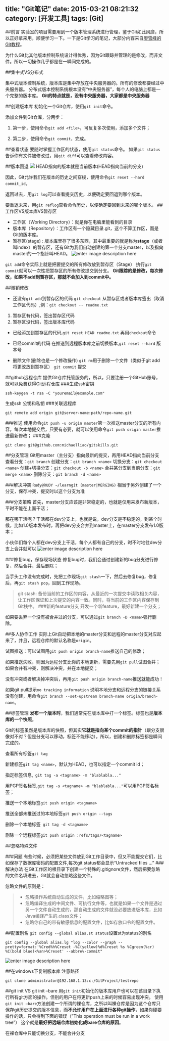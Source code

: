 title: "Git笔记"
date: 2015-03-21 08:21:32
category: [开发工具]
tags: [Git]
---
##前言
实验室的项目需要用到一个版本管理系统进行管理，鉴于Git如此风靡，所以正好拿来用，顺便学习一下。一下是Git学习的笔记，大部分内容来自[廖雪峰的Git教程](http://www.liaoxuefeng.com/wiki/0013739516305929606dd18361248578c67b8067c8c017b000)。

为什么Git比其他版本控制系统设计得优秀，因为Git跟踪并管理的是修改，而非文件。所以一切操作几乎都是在一瞬间完成的。

##集中式VS分布式

集中式版本控制系统，版本库是集中存放在中央服务器的。所有的修改都要经过中央服务器。
分布式版本控制系统根本没有“中央服务器”，每个人的电脑上都是一个完整的版本库。
**Git的特点就是，没有中央服务器，大家都是中央服务器**

##创建版本库
初始化一个Git仓库，使用`git init`命令。

添加文件到Git仓库，分两步：

1. 第一步，使用命令`git add <file>`，可反复多次使用，添加多个文件；

2. 第二步，使用命令`git commit`，完成。

##查看状态
要随时掌握工作区的状态，使用`git status`命令。
 如果`git status`告诉你有文件被修改过，用`git diff`可以查看修改内容。
 
##版本回退
![](http://ww1.sinaimg.cn/mw690/4c2edcb7jw1eqd05t0do1j206j04imx4.jpg)
HEAD指向的版本就是当前版本(HEAD指向当前的分支)

 因此，Git允许我们在版本的历史之间穿梭，使用命令`git reset --hard commit_id`。
 
返回过去，用`git log`可以查看提交历史，以便确定要回退到哪个版本。

要重返未来，用`git reflog`查看命令历史，以便确定要回到未来的哪个版本。
##工作区VS版本库VS暂存区
- 工作区（Working Directory）：就是你在电脑里能看到的目录
- 版本库（Repository）：工作区有一个隐藏目录.git，这个不算工作区，而是Git的版本库。
- 暂存区(stage) : 版本库里存了很多东西，其中最重要的就是称为**stage**（或者叫index）的暂存区，还有Git为我们自动创建的第一个分支master，以及指向master的一个指针叫HEAD。
![enter image description here](http://ww1.sinaimg.cn/mw690/4c2edcb7jw1eqd05ta69vj20cq06imxh.jpg)

`git add`命令实际上就是把要提交的所有修改放到暂存区（Stage）
执行`git commit`就可以一次性把暂存区的所有修改提交到分支。
**Git跟踪的是修改，每次修改，如果不add到暂存区，那就不会加入到commit中。**

##撤销修改
- 还没有`git add`到暂存区的代码
`git checkout` 从暂存区或者版本库签出（取消工作区代码）,例：`git checkout -- readme.txt`
1. 暂存区有代码，签出暂存区代码
2. 暂存区没代码，签出版本库代码

- 已经添加到暂存区的代码,`git reset HEAD readme.txt`
再用`checkout`命令

- 已经commit的代码
在推送到远程版本库之前切换版本,`git reset --hard` 版本号

- 删除文件(删除也是一个修改操作)
`git rm`用于删除一个文件（类似于git add将更改放到暂存区）
`git commit` 提交

##github远程仓库
提供Git仓库托管服务的，所以，只要注册一个GitHub账号，就可以免费获得Git远程仓库
###生成ssh密钥

```
ssh-keygen -t rsa -C "youremail@example.com" 
```

生成ssh 公钥和私钥
###关联远程库

```
git remote add origin git@server-name:path/repo-name.git
```
###推送
使用命令`git push -u origin master`第一次推送master分支的所有内容，每次本地提交后，只要有必要，就可以使用命令`git push origin master`推送最新修改；
###克隆

```
git clone git@github.com:michaelliao/gitskills.git
```
##分支管理
Git用master（主分支）指向最新的提交，再用HEAD指向当前分支
查看分支：`git branch`
创建分支：`git branch <name>`
切换分支：`git checkout <name>`
创建+切换分支：`git checkout -b <name>`
合并某分支到当前分支：`git merge <name>`
删除分支：`git branch -d <name>`

###解决冲突
`Rudy@RUDY ~/learngit (master|MERGING)`
相当于另外创建了一个分支，保存冲突，提交时以这个分支为准

###分支策略
首先，master分支应该是非常稳定的，也就是仅用来发布新版本，平时不能在上面干活；

那在哪干活呢？干活都在dev分支上，也就是说，dev分支是不稳定的，到某个时候，比如1.0版本发布时，再把dev分支合并到master上，在master分支发布1.0版本；

小伙伴们每个人都在dev分支上干活，每个人都有自己的分支，时不时地往dev分支上合并就可以
![enter image description here](http://ww2.sinaimg.cn/mw690/4c2edcb7jw1eqd05tptzoj20du03h3yy.jpg)

###修复bug，保存现场状态
修复bug时，我们会通过创建新的bug分支进行修复，然后合并，最后删除；

当手头工作没有完成时，先把工作现场`git stash`一下，然后去修复bug，修复后，再`git stash pop`，回到工作现场。
> git stash: 备份当前的工作区的内容，从最近的一次提交中读取相关内容，让工作区保证和上次提交的内容一致。同时，将当前的工作区内容保存到Git栈中。
###新的feature分支
开发一个新feature，最好新建一个分支；

如果要丢弃一个没有被合并过的分支，可以通过`git branch -D <name>`强行删除。

##多人协作工作
实际上Git自动把本地的master分支和远程的master分支对应起来了，并且，远程仓库的默认名称是`origin`。

试图推送：可以试图用`git push origin branch-name`推送自己的修改；

如果推送失败，则因为远程分支比你的本地更新，需要先用`git pull`试图合并；如果合并有冲突，则解决冲突，并在本地提交；

没有冲突或者解决掉冲突后，再用`git push origin branch-name`推送就能成功！

如果git pull提示`no tracking information`
     说明本地分支和远程分支的链接关系没有创建，用命令`git branch --set-upstream branch-name origin/branch-name`。

##标签管理
**发布一个版本时**，我们通常先在版本库中打一个标签。标签也是**版本库的一个快照**。

Git的标签虽然是版本库的快照，但其实**它就是指向某个commit的指针**（跟分支很像对不对？但是分支可以移动，标签不能移动），所以，创建和删除标签都是瞬间完成的。

查看所有标签`git tag`

新建标签`git tag <name>`，默认为HEAD，也可以指定一个commit id；

指定标签信息,` git tag -a <tagname> -m "blablabla..."`

用PGP签名标签,`git tag -s <tagname> -m "blablabla..."`可以用PGP签名标签；

推送一个本地标签`git push origin <tagname>`

推送全部未推送过的本地标签`git push origin --tags`

删除一个本地标签` git tag -d <tagname>`

删除一个远程标签`git push origin :refs/tags/<tagname>`

##忽略特殊文件

###问题
有些时候，必须把某些文件放到Git工作目录中，但又不能提交它们，比如保存了数据库密码的配置文件,每次git status都会显示“Untracked files ...”
###解决办法
在Git工作区的根目录下创建一个特殊的.gitignore文件，然后把要忽略的文件名填进去，Git就会自动忽略这些文件。

忽略文件的原则是：
>*  忽略操作系统自动生成的文件，比如缩略图等；
>* 忽略编译生成的中间文件、可执行文件等，也就是如果一个文件是通过另一个文件自动生成的，那自动生成的文件就没必要放进版本库，比如Java编译产生的.class文件；
>* 忽略你自己的带有敏感信息的配置文件，比如存放口令的配置文件。

##配置别名
`git config --global alias.st status`设置st为status的别名

```
git config --global alias.lg "log --color --graph --pretty=format:'%Cred%h%Creset -%C(yellow)%d%Creset %s %Cgreen(%cr) %C(bold blue)<%an>%Creset' --abbrev-commit"
```
![enter image description here](http://ww2.sinaimg.cn/mw690/4c2edcb7jw1eqd05u3pp8j20ca08agnx.jpg)

##在windows下复制版本库
注意路径
```
git clone administrator@192.168.1.13:c:/GitProject/testrepo
```
##git init VS git init –bare 
用`git init`初始化的版本库用户也可以在该目录下执行所有git方面的操作。但别的用户在将更新push上来的时候容易出现冲突。
使用`git init –bare`方法创建一个所谓的裸仓库，之所以叫裸仓库是因为这个仓库只保存git历史提交的版本信息，而**不允许用户在上面进行各种git操作**，如果你硬要操作的话，只会得到下面的错误（”This operation must be run in a work tree”）
这个就是**最好把远端仓库初始化成bare仓库的原因**。

在裸仓库中只能切换分支，不能合并分支
